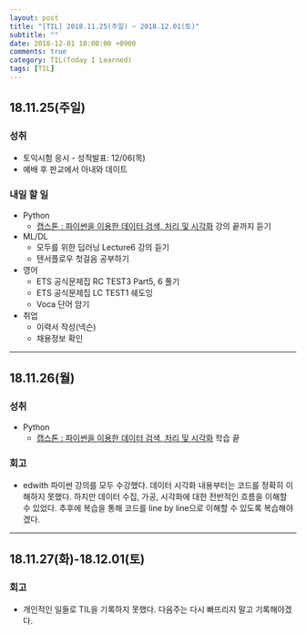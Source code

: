 ```yaml
---
layout: post
title: "[TIL] 2018.11.25(주일) ~ 2018.12.01(토)"
subtitle: ""
date: 2018-12-01 18:00:00 +0900
comments: true
category: TIL(Today I Learned)
tags: [TIL]
---
```

## 18.11.25(주일)
### 성취
  - 토익시험 응시 - 성적발표: 12/06(목)
  - 예배 후 판교에서 아내와 데이트

### 내일 할 일
  - Python
    - [캡스톤 : 파이썬을 이용한 데이터 검색, 처리 및 시각화](https://www.edwith.org/python-capston/joinLectures/15648) 강의 끝까지 듣기
  - ML/DL
    - 모두를 위한 딥러닝 Lecture6 강의 듣기
    - 텐서플로우 첫걸음 공부하기
  - 영어
    - ETS 공식문제집 RC TEST3 Part5, 6 풀기
    - ETS 공식문제집 LC TEST1 쉐도잉
    - Voca 단어 암기
  - 취업
    - 이력서 작성(넥슨)
    - 채용정보 확인

---
## 18.11.26(월)
### 성취
  - Python
    - [캡스톤 : 파이썬을 이용한 데이터 검색, 처리 및 시각화](https://www.edwith.org/python-capston/joinLectures/15648) 학습 끝

### 회고
  - edwith 파이썬 강의를 모두 수강했다. 데이터 시각화 내용부터는 코드를 정확히 이해하지 못했다. 하지만 데이터 수집, 가공, 시각화에 대한 전반적인 흐름을 이해할 수 있었다. 추후에 복습을 통해 코드를 line by line으로 이해할 수 있도록 복습해야겠다.

---
## 18.11.27(화)-18.12.01(토)
### 회고
  - 개인적인 일들로 TIL을 기록하지 못했다. 다음주는 다시 빠뜨리지 말고 기록해야겠다.
